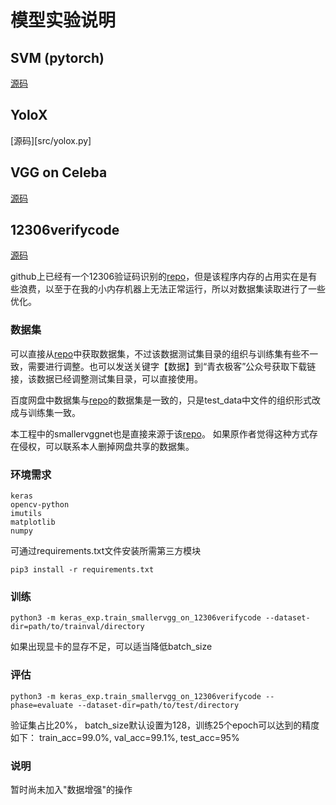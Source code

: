 # 模型实验说明


## SVM (pytorch)

[源码](src/svm.py)

## YoloX

[源码][src/yolox.py]


## VGG on Celeba

[源码](src/vgg_on_celeba.py)


## 12306verifycode

[源码](src/smallervgg_on_12306verifycode.py)

github上已经有一个12306验证码识别的[repo](https://github.com/wudinaonao/12306CaptchaCrack)，但是该程序内存的占用实在是有些浪费，以至于在我的小内存机器上无法正常运行，所以对数据集读取进行了一些优化。

### 数据集

可以直接从[repo](https://github.com/wudinaonao/12306CaptchaCrack)中获取数据集，不过该数据测试集目录的组织与训练集有些不一致，需要进行调整。也可以发送关键字【数据】到“青衣极客”公众号获取下载链接，该数据已经调整测试集目录，可以直接使用。

百度网盘中数据集与[repo](https://github.com/wudinaonao/12306CaptchaCrack)的数据集是一致的，只是test_data中文件的组织形式改成与训练集一致。

本工程中的smallervggnet也是直接来源于该[repo](https://github.com/wudinaonao/12306CaptchaCrack)。
如果原作者觉得这种方式存在侵权，可以联系本人删掉网盘共享的数据集。

### 环境需求

    keras
    opencv-python
    imutils
    matplotlib
    numpy

可通过requirements.txt文件安装所需第三方模块

```shell
pip3 install -r requirements.txt
```

### 训练

```shell
python3 -m keras_exp.train_smallervgg_on_12306verifycode --dataset-dir=path/to/trainval/directory
```

如果出现显卡的显存不足，可以适当降低batch_size

### 评估

```shell
python3 -m keras_exp.train_smallervgg_on_12306verifycode --phase=evaluate --dataset-dir=path/to/test/directory
```

验证集占比20%， batch_size默认设置为128，训练25个epoch可以达到的精度如下：
train_acc=99.0%, val_acc=99.1%, test_acc=95%

### 说明

暂时尚未加入"数据增强"的操作




